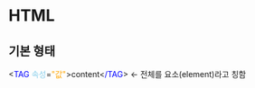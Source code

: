 # HTML

## 기본 형태
\<<span style="color:blue">TAG</span> <span style="color:skyblue">속성</span>=<span style="color:orange">"값"</span>>content\<<span style="color:blue">/TAG</span>> <- 전체를 요소(element)라고 칭함


